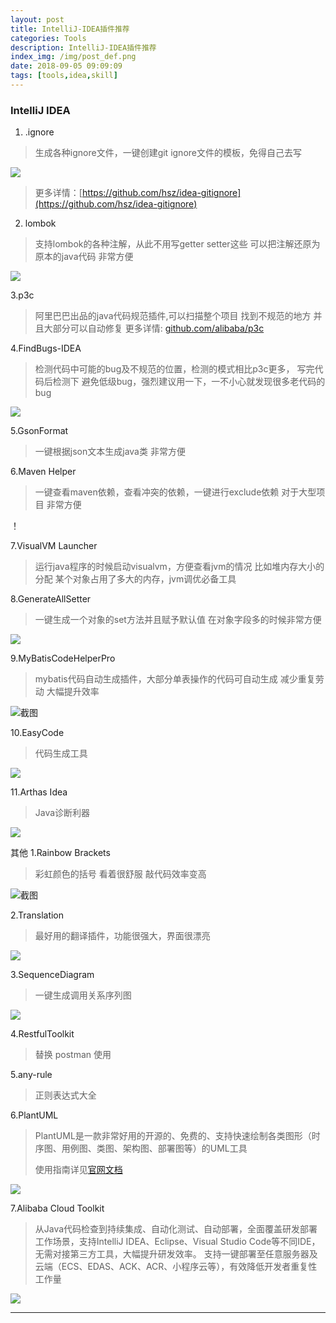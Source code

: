 ```yaml
---
layout: post
title: IntelliJ-IDEA插件推荐
categories: Tools
description: IntelliJ-IDEA插件推荐
index_img: /img/post_def.png
date: 2018-09-05 09:09:09
tags: [tools,idea,skill]
---
```


### IntelliJ IDEA
1. .ignore
> 生成各种ignore文件，一键创建git ignore文件的模板，免得自己去写

![](https://img.itgo.ml/img/1632404ed9a1f1b2.gif)
 
> 更多详情：[https://github.com/hsz/idea-gitignore](https://github.com/hsz/idea-gitignore)
  
2. lombok
> 支持lombok的各种注解，从此不用写getter setter这些 可以把注解还原为原本的java代码 非常方便
  
![](https://img.itgo.ml/img/1632404ed988097e.gif)

3.p3c
> 阿里巴巴出品的java代码规范插件,可以扫描整个项目 找到不规范的地方 并且大部分可以自动修复 
> 更多详情: [github.com/alibaba/p3c](github.com/alibaba/p3c)

4.FindBugs-IDEA
> 检测代码中可能的bug及不规范的位置，检测的模式相比p3c更多，
> 写完代码后检测下 避免低级bug，强烈建议用一下，一不小心就发现很多老代码的bug
  
![](https://img.itgo.ml/img/1632404ed9962ff3.gif)
 
5.GsonFormat
> 一键根据json文本生成java类  非常方便

6.Maven Helper
> 一键查看maven依赖，查看冲突的依赖，一键进行exclude依赖
> 对于大型项目 非常方便

！[](https://img.itgo.ml/img/20201026112438.png)

7.VisualVM Launcher
> 运行java程序的时候启动visualvm，方便查看jvm的情况 比如堆内存大小的分配
> 某个对象占用了多大的内存，jvm调优必备工具

8.GenerateAllSetter
> 一键生成一个对象的set方法并且赋予默认值 在对象字段多的时候非常方便

![](https://img.itgo.ml/img/1632404f7b2020d7.gif)

9.MyBatisCodeHelperPro
> mybatis代码自动生成插件，大部分单表操作的代码可自动生成  减少重复劳动 大幅提升效率

![截图](https://img.itgo.ml/img/20180830150314.png)

10.EasyCode 
> 代码生成工具

![](https://img.itgo.ml/img/20201026113039.png)

11.Arthas Idea
> Java诊断利器

![](https://img.itgo.ml/img/20201026113404.png)

其他
1.Rainbow Brackets
> 彩虹颜色的括号  看着很舒服 敲代码效率变高

![截图](https://img.itgo.ml/img/20180830150157.png)

2.Translation
> 最好用的翻译插件，功能很强大，界面很漂亮

![](https://img.itgo.ml/img/1632404fa1376ac8.gif)

3.SequenceDiagram
> 一键生成调用关系序列图

![](https://img.itgo.ml/img/20201026094934.png)

4.RestfulToolkit 
> 替换 postman 使用

5.any-rule
> 正则表达式大全

6.PlantUML
> PlantUML是一款非常好用的开源的、免费的、支持快速绘制各类图形（时序图、用例图、类图、架构图、部署图等）的UML工具
> 
>使用指南详见[官网文档](https://plantuml.com/zh/)

![](https://img.itgo.ml/img/20201027112603.png)

7.Alibaba Cloud Toolkit
>从Java代码检查到持续集成、自动化测试、自动部署，全面覆盖研发部署工作场景，支持IntelliJ IDEA、Eclipse、Visual Studio Code等不同IDE，无需对接第三方工具，大幅提升研发效率。 支持一键部署至任意服务器及云端（ECS、EDAS、ACK、ACR、小程序云等），有效降低开发者重复性工作量

![](https://img.itgo.ml/img/20201103094203.png)

-------------------------

